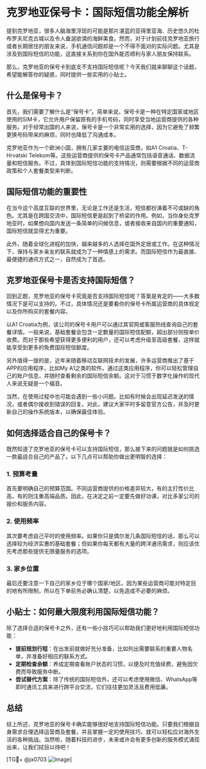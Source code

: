# 克罗地亚保号卡：国际短信功能全解析

提到克罗地亚，很多人脑海里浮现的可能是那片湛蓝的亚得里亚海、历史悠久的杜布罗夫尼克古城以及令人垂涎欲滴的海鲜美食。然而，对于计划前往克罗地亚旅行或者长期居住的朋友来说，手机通信问题却是一个不得不面对的实际问题。尤其是涉及到国际短信的功能，这直接关系到你在国外能否顺利与家人朋友保持联系。

那么，克罗地亚的保号卡到底支不支持国际短信呢？今天我们就来聊聊这个话题，希望能解答你的疑惑，同时提供一些实用的小贴士。

## 什么是保号卡？

首先，我们需要了解什么是“保号卡”。简单来说，保号卡是一种在特定国家或地区使用的SIM卡，它允许用户保留原有的手机号码，同时享受当地运营商提供的各种服务。对于经常出国的人来说，保号卡是一个非常实用的选择，因为它避免了频繁更换号码带来的麻烦，同时也降低了沟通成本。

克罗地亚作为一个欧洲小国，拥有几家主要的电信运营商，如A1 Croatia、T-Hrvatski Telekom等。这些运营商提供的保号卡产品通常包括语音通话、数据流量和短信服务。不过，具体到国际短信功能的支持情况，则需要根据不同的运营商政策和个人套餐类型来判断。

## 国际短信功能的重要性

在当今这个高度互联的世界里，无论是工作还是生活，短信都扮演着不可或缺的角色。尤其是在跨国交流中，国际短信更是起到了桥梁的作用。例如，当你身处克罗地亚时，如果想向国内发送一条简单的问候信息，或者接收来自国内的重要通知，国际短信就显得尤为重要。

此外，随着全球化进程的加快，越来越多的人选择在国外定居或工作。在这种情况下，保持与家乡亲友的联系就成为了一种情感上的需求。而国际短信作为最直接、最便捷的通讯方式之一，自然成为了首选。

## 克罗地亚保号卡是否支持国际短信？

回到正题，克罗地亚的保号卡究竟是否支持国际短信呢？答案是肯定的——大多数情况下是可以支持的。不过，具体情况还是要看你的保号卡所属运营商的具体规定以及你所购买的套餐内容。

以A1 Croatia为例，该公司的保号卡用户可以通过其官网或客服热线查询自己的套餐详情。一般来说，基础套餐会包含一定数量的国际短信配额，超出部分则按单价收费。而对于那些希望获得更多便利的用户，还可以考虑升级至高级套餐，这样就能享受到更多的免费国际短信额度。

另外值得一提的是，近年来随着移动互联网技术的发展，许多运营商推出了基于APP的应用程序，比如My A1之类的软件。通过这类应用程序，你可以轻松管理自己的账户信息，并随时查看剩余的国际短信余额。这对于习惯于数字化操作的现代人来说无疑是一个福音。

当然，在使用过程中也可能会遇到一些小问题。比如有时候会出现延迟发送的情况，或者偶尔接收到错误的回复。对此，建议大家平时多留意官方公告，并及时更新自己的操作系统版本，以确保最佳体验。

## 如何选择适合自己的保号卡？

既然知道了克罗地亚的保号卡可以支持国际短信，那么接下来的问题就是如何挑选一款最适合自己的产品了。以下几点可以帮助你做出更明智的选择：

### 1. 预算考量
首先要明确自己的预算范围。不同运营商提供的价格差异较大，有的主打性价比高，有的则注重高端品质。因此，在决定之前一定要先做好功课，对比多家公司的报价和服务内容。

### 2. 使用频率
其次要考虑自己平时的使用频率。如果你只是偶尔发几条国际短信的话，那么可以选择较为经济实惠的基础套餐；但如果你每天都有大量的跨洋通讯需求，则应该优先考虑那些提供无限量服务的选项。

### 3. 家乡位置
最后还要注意一下自己的家乡位于哪个国家/地区。因为某些运营商可能对特定目的地有所限制，所以在下单前务必确认清楚，以免造成不必要的麻烦。

## 小贴士：如何最大限度利用国际短信功能？

除了选择合适的保号卡之外，还有一些小技巧可以帮助我们更好地利用国际短信功能：

- **提前规划行程**：在出发前就做好充分准备，比如列出需要联系的重要人物名单，并准备好相应的联系方式。
- **定期检查余额**：养成定期查看账户状态的习惯，以便及时充值续费，避免因欠费而导致服务中断。
- **尝试替代方案**：除了传统的国际短信外，还可以考虑使用微信、WhatsApp等即时通讯工具来进行跨平台交流，它们往往更加灵活且费用低廉。

## 总结

综上所述，克罗地亚的保号卡确实能够很好地支持国际短信功能。只要我们根据自身需求合理选择运营商及套餐，并且掌握一定的使用技巧，就可以轻松应对海外生活的各种挑战。当然啦，随着科技的进步，未来或许会有更多创新的服务模式涌现出来，让我们拭目以待吧！

[TG💪+ @jx0703 ![Image](https://github.com/user-attachments/assets/dbca1d08-cadb-493c-b0ec-ad6f7a83f270)]